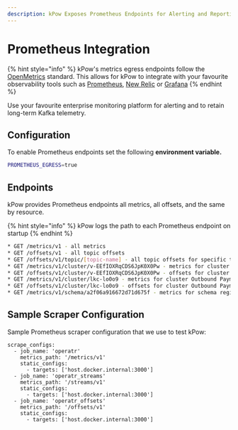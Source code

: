 ```yaml
---
description: kPow Exposes Prometheus Endpoints for Alerting and Reporting
---
```


# Prometheus Integration

{% hint style="info" %}
kPow's metrics egress endpoints follow the [OpenMetrics](https://openmetrics.io/) standard. This allows for kPow to integrate with your favourite observability tools such as [Prometheus](https://prometheus.io/docs/prometheus/latest/getting_started/), [New Relic](https://docs.newrelic.com/docs/integrations/prometheus-integrations/) or [Grafana](https://grafana.com/docs/grafana/latest/getting-started/getting-started-prometheus/) 
{% endhint %}

Use your favourite enterprise monitoring platform for alerting and to retain long-term Kafka telemetry.

## Configuration

To enable Prometheus endpoints set the following **environment variable.**

```bash
PROMETHEUS_EGRESS=true
```

## Endpoints

kPow provides Prometheus endpoints all metrics, all offsets, and the same by resource.

{% hint style="info" %}
kPow logs the path to each Prometheus endpoint on startup
{% endhint %}

```bash
* GET /metrics/v1 - all metrics
* GET /offsets/v1 - all topic offsets
* GET /offsets/v1/topic/[topic-name] - all topic offsets for specific topic, all clusters
* GET /metrics/v1/cluster/v-EEfIOXRqCDS6JpK0X0Pw - metrics for cluster Trade Book (Staging)
* GET /offsets/v1/cluster/v-EEfIOXRqCDS6JpK0X0Pw - offsets for cluster Trade Book (Staging)
* GET /metrics/v1/cluster/lkc-lo0o9 - metrics for cluster Outbound Payments (Staging)
* GET /offsets/v1/cluster/lkc-lo0o9 - offsets for cluster Outbound Payments (Staging)
* GET /metrics/v1/schema/a2f06a916672d71d675f - metrics for schema registry
```

## Sample Scraper Configuration

Sample Prometheus scraper configuration that we use to test kPow:

```text
scrape_configs:
  - job_name: 'operatr'
    metrics_path: '/metrics/v1'
    static_configs:
      - targets: ['host.docker.internal:3000']
  - job_name: 'operatr_streams'
    metrics_path: '/streams/v1'
    static_configs:
      - targets: ['host.docker.internal:3000']
  - job_name: 'operatr_offsets'
    metrics_path: '/offsets/v1'
    static_configs:
      - targets: ['host.docker.internal:3000']
```

